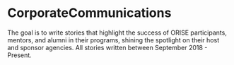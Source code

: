 # CorporateCommunications
The goal is to write stories that highlight the success of ORISE participants, mentors, and alumni in their programs, shining the spotlight on their host and sponsor agencies. All stories written between September 2018 - Present.
